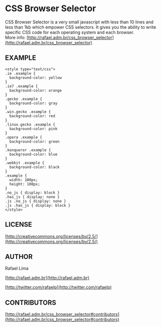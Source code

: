 CSS Browser Selector
=====================

CSS Browser Selector is a very small javascript with less than 10 lines and less than 1kb which empower CSS selectors. It gives you the ability to write specific CSS code for each operating system and each browser.<br/>
More info: [http://rafael.adm.br/css_browser_selector](http://rafael.adm.br/css_browser_selector)

EXAMPLE
--------

    <style type="text/css">
    .ie .example {
      background-color: yellow
    }
    .ie7 .example {
      background-color: orange
    }
    .gecko .example {
      background-color: gray
    }
    .win.gecko .example {
      background-color: red
    }
    .linux.gecko .example {
      background-color: pink
    }
    .opera .example {
      background-color: green
    }
    .konqueror .example {
      background-color: blue
    }
    .webkit .example {
      background-color: black
    }
    .example {
      width: 100px;
      height: 100px;
    }
    .no_js { display: block }
    .has_js { display: none }
    .js .no_js { display: none }
    .js .has_js { display: block }
    </style>


LICENSE
--------

[http://creativecommons.org/licenses/by/2.5/](http://creativecommons.org/licenses/by/2.5/)

AUTHOR
--------

Rafael Lima

[http://rafael.adm.br](http://rafael.adm.br)

[http://twitter.com/rafaelp](http://twitter.com/rafaelp)

CONTRIBUTORS
--------

[http://rafael.adm.br/css_browser_selector#contributors](http://rafael.adm.br/css_browser_selector#contributors)



